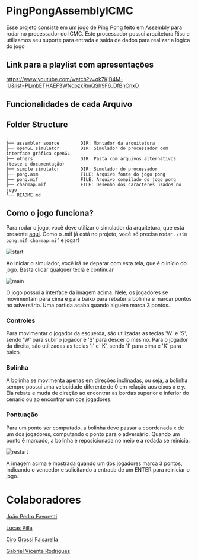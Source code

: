 # PingPongAssemblyICMC
Esse projeto consiste em um jogo de Ping Pong feito em Assembly para rodar no processador do ICMC. Este processador possui arquitetura Risc e utilizamos seu 
suporte para entrada e saída de dados para realizar a lógica do jogo

## Link para a playlist com apresentações

https://www.youtube.com/watch?v=qk7KjB4M-lU&list=PLmbETHAEF3WNqozkRmQSh9F6_DfBnCnxD

## Funcionalidades de cada Arquivo

## Folder Structure
    .
    ├── assembler source        DIR: Montador da arquitetura
    ├── openGL simulator        DIR: Simulador do processador com interface gráfica openGL
    ├── others                  DIR: Pasta com arquivos alternativos (teste e documentação)
    ├── simple simulator        DIR: Simulador do processador
    ├── pong.asm                FILE: Arquivo fonte do jogo pong
    ├── pong.mif                FILE: Arquivo compilado do jogo pong
    ├── charmap.mif             FILE: Desenho dos caracteres usados no jogo
    └── README.md

## Como o jogo funciona?

Para rodar o jogo, você deve utilizar o simulador da arquitetura, que está presente [aqui](https://github.com/simoesusp/Processador-ICMC).
Como o .mif já está no projeto, você só precisa rodar ```./sim pong.mif charmap.mif``` e jogar!

![start](https://user-images.githubusercontent.com/64286128/124625846-8c748e00-de54-11eb-9e14-664cee050cce.png)

Ao iniciar o simulador, você irá se deparar com esta tela, que é o início do jogo. Basta clicar qualquer tecla e continuar

![main](https://user-images.githubusercontent.com/64286128/124625872-91d1d880-de54-11eb-8745-1d8fcc635534.png)

O jogo possui a interface da imagem acima. Nele, os jogadores se movimentam para cima e para baixo para rebater a bolinha e marcar pontos no adversário.
Uma partida acaba quando alguém marca 3 pontos.

### Controles

Para movimentar o jogador da esquerda, são utilizadas as teclas 'W' e 'S', sendo 'W' para subir o jogador e 'S' para descer o mesmo. Para o jogador da direita,
são utilizadas as teclas 'I' e 'K', sendo 'I' para cima e 'K' para baixo.

### Bolinha

A bolinha se movimenta apenas em direções inclinadas, ou seja, a bolinha sempre possui uma velocidade diferente de 0 em relação aos eixos x e y.
Ela rebate e muda de direção ao encontrar as bordas superior e inferior do cenário ou ao encontrar um dos jogadores.

### Pontuação

Para um ponto ser computado, a bolinha deve passar a coordenada x de um dos jogadores, computando o ponto para o adversário.
Quando um ponto é marcado, a bolinha é reposicionada no meio e a rodada se reinicia.

![restart](https://user-images.githubusercontent.com/64286128/124625911-98f8e680-de54-11eb-9ecf-8620a9d4da2d.png)

A imagem acima é mostrada quando um dos jogadores marca 3 pontos, indicando o vencedor e solicitando a entrada de um ENTER para reiniciar o jogo.

# Colaboradores

[João Pedro Favoretti](https://github.com/joaofavoretti)

[Lucas Pilla](https://github.com/LucasPilla)

[Ciro Grossi Falsarella](https://github.com/cirofalsarella)

[Gabriel Vicente Rodrigues](https://github.com/gabriel-vr/)
